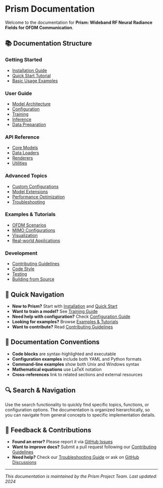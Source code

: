 # Prism Documentation

Welcome to the documentation for **Prism: Wideband RF Neural Radiance Fields for OFDM Communication**.

## 📚 **Documentation Structure**

### **Getting Started**
- [Installation Guide](installation.md)
- [Quick Start Tutorial](quickstart.md)
- [Basic Usage Examples](examples/basic_usage.md)

### **User Guide**
- [Model Architecture](user_guide/architecture.md)
- [Configuration](user_guide/configuration.md)
- [Training](user_guide/training.md)
- [Inference](user_guide/inference.md)
- [Data Preparation](user_guide/data.md)

### **API Reference**
- [Core Models](api/models.md)
- [Data Loaders](api/dataloaders.md)
- [Renderers](api/renderers.md)
- [Utilities](api/utils.md)

### **Advanced Topics**
- [Custom Configurations](advanced/custom_configs.md)
- [Model Extensions](advanced/extensions.md)
- [Performance Optimization](advanced/optimization.md)
- [Troubleshooting](advanced/troubleshooting.md)

### **Examples & Tutorials**
- [OFDM Scenarios](examples/ofdm_scenarios.md)
- [MIMO Configurations](examples/mimo_configs.md)
- [Visualization](examples/visualization.md)
- [Real-world Applications](examples/applications.md)

### **Development**
- [Contributing Guidelines](development/contributing.md)
- [Code Style](development/code_style.md)
- [Testing](development/testing.md)
- [Building from Source](development/building.md)

## 🚀 **Quick Navigation**

- **New to Prism?** Start with [Installation](installation.md) and [Quick Start](quickstart.md)
- **Want to train a model?** See [Training Guide](user_guide/training.md)
- **Need help with configuration?** Check [Configuration Guide](user_guide/configuration.md)
- **Looking for examples?** Browse [Examples & Tutorials](examples/)
- **Want to contribute?** Read [Contributing Guidelines](development/contributing.md)

## 📖 **Documentation Conventions**

- **Code blocks** are syntax-highlighted and executable
- **Configuration examples** include both YAML and Python formats
- **Command-line examples** show both Unix and Windows syntax
- **Mathematical equations** use LaTeX notation
- **Cross-references** link to related sections and external resources

## 🔍 **Search & Navigation**

Use the search functionality to quickly find specific topics, functions, or configuration options. The documentation is organized hierarchically, so you can navigate from general concepts to specific implementation details.

## 📝 **Feedback & Contributions**

- **Found an error?** Please report it via [GitHub Issues](https://github.com/tagsysx/Prism/issues)
- **Want to improve docs?** Submit a pull request following our [Contributing Guidelines](development/contributing.md)
- **Need help?** Check our [Troubleshooting Guide](advanced/troubleshooting.md) or ask on [GitHub Discussions](https://github.com/tagsysx/Prism/discussions)

---

*This documentation is maintained by the Prism Project Team. Last updated: 2024*
